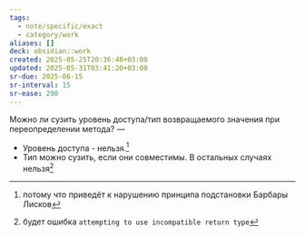 ```yaml
---
tags:
  - note/specific/exact
  - category/work
aliases: []
deck: obsidian::work
created: 2025-05-25T20:36:48+03:00
updated: 2025-05-31T03:41:20+03:00
sr-due: 2025-06-15
sr-interval: 15
sr-ease: 290
---
```


Можно ли сузить уровень доступа/тип возвращаемого значения при переопределении метода?
—
- Уровень доступа - нельзя.[^1]
- Тип можно сузить, если они совместимы. В остальных случаях нельзя[^2]

[^1]: потому что приведёт к нарушению принципа подстановки Барбары Лисков
[^2]: будет ошибка `attempting to use incompatible return type`
